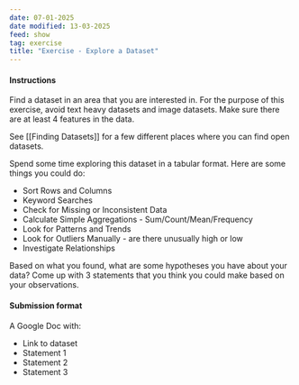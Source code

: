 ```yaml
---
date: 07-01-2025
date modified: 13-03-2025
feed: show
tag: exercise
title: "Exercise - Explore a Dataset"
---
```


#### Instructions

Find a dataset in an area that you are interested in. For the purpose of this exercise, avoid text heavy datasets and image datasets. Make sure there are at least 4 features in the data.

See [[Finding Datasets]] for a few different places where you can find open datasets.

Spend some time exploring this dataset in a tabular format. Here are some things you could do:

- Sort Rows and Columns
- Keyword Searches
- Check for Missing or Inconsistent Data
- Calculate Simple Aggregations - Sum/Count/Mean/Frequency
- Look for Patterns and Trends
- Look for Outliers Manually - are there unusually high or low
- Investigate Relationships

Based on what you found, what are some hypotheses you have about your data? Come up with 3 statements that you think you could make based on your observations.

#### Submission format

A Google Doc with:

- Link to dataset
- Statement 1
- Statement 2
- Statement 3

